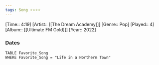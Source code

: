 ```yaml
---
tags: Song ⭐⭐⭐⭐ 
---
```

[Time:: 4:19]
[Artist:: [[The Dream Academy]]]
[Genre:: Pop]
[Played:: 4]
[Album:: [[Ultimate FM Gold]]]
[Year:: 2022]
### Dates
````dataview
TABLE Favorite_Song
WHERE Favorite_Song = "Life in a Northern Town"
````